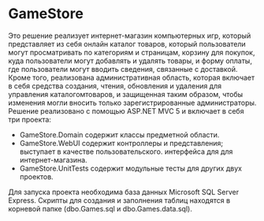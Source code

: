 # GameStore
Это решение реализует интернет-магазин компьютерных игр, который представляет из себя онлайн
каталог товаров, который пользователи могут просматривать по категориям и страницам, корзину для
покупок, куда пользователи могут добавлять и удалять товары, и форму оплаты, где пользователи могут
вводить сведения, связанные с доставкой. Кроме того, реализована административная область, которая
включает в себя средства создания, чтения, обновления и удаления для управления каталогомтоваров,
и защищенная таким образом, чтобы изменения могли вносить только зарегистрированные администраторы.
Решение реализовано с помощью ASP.NET MVC 5 и включает в себя три проекта:
- GameStore.Domain содержит классы предметной области.
- GameStore.WebUI содержит контроллеры и представления; выступает в качестве пользовательского.
интерфейса для для интернет-магазина.
- GameStore.UnitTests содержит модульные тесты для других двух проектов.

Для запуска проекта необходима база данных Microsoft SQL Server Express. Скрипты для создания и
заполнения таблиц находятся в корневой папке (dbo.Games.sql и dbo.Games.data.sql).
